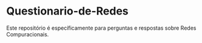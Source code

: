 # Questionario-de-Redes
Este repositório é específicamente para perguntas e respostas sobre Redes Compuracionais.
